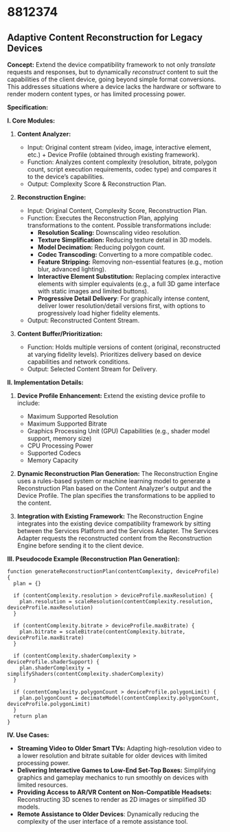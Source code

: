 # 8812374

## Adaptive Content Reconstruction for Legacy Devices

**Concept:** Extend the device compatibility framework to not only *translate* requests and responses, but to dynamically *reconstruct* content to suit the capabilities of the client device, going beyond simple format conversions. This addresses situations where a device lacks the hardware or software to render modern content types, or has limited processing power.

**Specification:**

**I. Core Modules:**

1.  **Content Analyzer:**
    *   Input: Original content stream (video, image, interactive element, etc.) + Device Profile (obtained through existing framework).
    *   Function: Analyzes content complexity (resolution, bitrate, polygon count, script execution requirements, codec type) and compares it to the device’s capabilities.
    *   Output: Complexity Score & Reconstruction Plan.

2.  **Reconstruction Engine:**
    *   Input: Original Content, Complexity Score, Reconstruction Plan.
    *   Function: Executes the Reconstruction Plan, applying transformations to the content. Possible transformations include:
        *   **Resolution Scaling:** Downscaling video resolution.
        *   **Texture Simplification:** Reducing texture detail in 3D models.
        *   **Model Decimation:** Reducing polygon count.
        *   **Codec Transcoding:** Converting to a more compatible codec.
        *   **Feature Stripping:** Removing non-essential features (e.g., motion blur, advanced lighting).
        *   **Interactive Element Substitution:** Replacing complex interactive elements with simpler equivalents (e.g., a full 3D game interface with static images and limited buttons).
        *   **Progressive Detail Delivery**: For graphically intense content, deliver lower resolution/detail versions first, with options to progressively load higher fidelity elements.
    *   Output: Reconstructed Content Stream.

3.  **Content Buffer/Prioritization:**
    *   Function: Holds multiple versions of content (original, reconstructed at varying fidelity levels). Prioritizes delivery based on device capabilities and network conditions.
    *   Output: Selected Content Stream for Delivery.

**II. Implementation Details:**

1.  **Device Profile Enhancement:** Extend the existing device profile to include:
    *   Maximum Supported Resolution
    *   Maximum Supported Bitrate
    *   Graphics Processing Unit (GPU) Capabilities (e.g., shader model support, memory size)
    *   CPU Processing Power
    *   Supported Codecs
    *   Memory Capacity

2.  **Dynamic Reconstruction Plan Generation:** The Reconstruction Engine uses a rules-based system or machine learning model to generate a Reconstruction Plan based on the Content Analyzer's output and the Device Profile. The plan specifies the transformations to be applied to the content.

3.  **Integration with Existing Framework:** The Reconstruction Engine integrates into the existing device compatibility framework by sitting between the Services Platform and the Services Adapter. The Services Adapter requests the reconstructed content from the Reconstruction Engine before sending it to the client device.

**III. Pseudocode Example (Reconstruction Plan Generation):**

```pseudocode
function generateReconstructionPlan(contentComplexity, deviceProfile) {
  plan = {}

  if (contentComplexity.resolution > deviceProfile.maxResolution) {
    plan.resolution = scaleResolution(contentComplexity.resolution, deviceProfile.maxResolution)
  }

  if (contentComplexity.bitrate > deviceProfile.maxBitrate) {
    plan.bitrate = scaleBitrate(contentComplexity.bitrate, deviceProfile.maxBitrate)
  }

  if (contentComplexity.shaderComplexity > deviceProfile.shaderSupport) {
    plan.shaderComplexity = simplifyShaders(contentComplexity.shaderComplexity)
  }

  if (contentComplexity.polygonCount > deviceProfile.polygonLimit) {
    plan.polygonCount = decimateModel(contentComplexity.polygonCount, deviceProfile.polygonLimit)
  }
  return plan
}
```

**IV. Use Cases:**

*   **Streaming Video to Older Smart TVs:** Adapting high-resolution video to a lower resolution and bitrate suitable for older devices with limited processing power.
*   **Delivering Interactive Games to Low-End Set-Top Boxes:** Simplifying graphics and gameplay mechanics to run smoothly on devices with limited resources.
*   **Providing Access to AR/VR Content on Non-Compatible Headsets:** Reconstructing 3D scenes to render as 2D images or simplified 3D models.
*    **Remote Assistance to Older Devices**: Dynamically reducing the complexity of the user interface of a remote assistance tool.